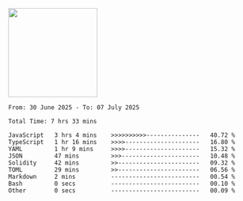 <img height="180em" src="https://github-readme-stats-eight-theta.vercel.app/api?username=bkundev&show_icons=true&theme=radical&include_all_commits=true&count_private=true"/>
<!--START_SECTION:waka-->

```all_time
From: 30 June 2025 - To: 07 July 2025

Total Time: 7 hrs 33 mins

JavaScript   3 hrs 4 mins    >>>>>>>>>>---------------   40.72 %
TypeScript   1 hr 16 mins    >>>>---------------------   16.80 %
YAML         1 hr 9 mins     >>>>---------------------   15.32 %
JSON         47 mins         >>>----------------------   10.48 %
Solidity     42 mins         >>-----------------------   09.32 %
TOML         29 mins         >>-----------------------   06.56 %
Markdown     2 mins          -------------------------   00.54 %
Bash         0 secs          -------------------------   00.10 %
Other        0 secs          -------------------------   00.09 %
```

<!--END_SECTION:waka-->
